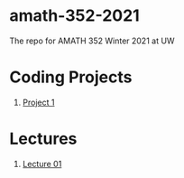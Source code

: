 # amath-352-2021
The repo for AMATH 352 Winter 2021 at UW

# Coding Projects
1. [Project 1](https://htmlpreview.github.io/?https://github.com/trogdoncourses/amath-352-2021/blob/main/coding_projects/Coding%20Project%201.html)

# Lectures
1. [Lecture 01](https://htmlpreview.github.io/?https://github.com/trogdoncourses/amath-352-2021/blob/main/notebooks/Lecture01.html)
